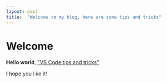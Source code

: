 ```yaml
---
layout: post
title:  "Welcome to my blog, here are some tips and tricks"
---
```


# Welcome

**Hello world**,  <a href=https://github.com/Microsoft/vscode-tips-and-tricks> "VS Code tips and tricks"</a>

I hope you like it!

